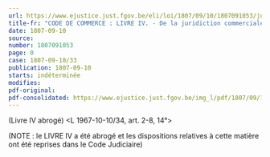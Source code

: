```yaml
---
url: https://www.ejustice.just.fgov.be/eli/loi/1807/09/10/1807091053/justel
title-fr: "CODE DE COMMERCE : LIVRE IV. - De la juridiction commerciale."
date: 1807-09-10
source:
number: 1807091053
page: 0
case: 1807-09-10/33
publication: 1807-09-10
starts: indéterminée
modifies:
pdf-original:
pdf-consolidated: https://www.ejustice.just.fgov.be/img_l/pdf/1807/09/10/1807091053_F.pdf
---
```


(Livre IV abrogé) <L 1967-10-10/34, art. 2-8, 14°>

(NOTE : le LIVRE IV a été abrogé et les dispositions relatives à cette matière ont été reprises dans le Code Judiciaire) 
